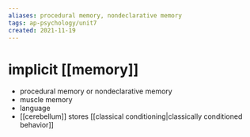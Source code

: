 ```yaml
---
aliases: procedural memory, nondeclarative memory
tags: ap-psychology/unit7 
created: 2021-11-19
---
```


# implicit [[memory]]

- procedural memory or nondeclarative memory
- muscle memory
- language
- [[cerebellum]] stores [[classical conditioning|classically conditioned behavior]] 
